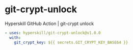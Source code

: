 # git-crypt-unlock
Hyperskill GitHub Action | git-crypt unlock


```yaml
- uses: hyperskill/git-crypt-unlock@v1.0.0
  with:
    git_crypt_key: ${{ secrets.GIT_CRYPT_KEY_BASE64 }}
```
